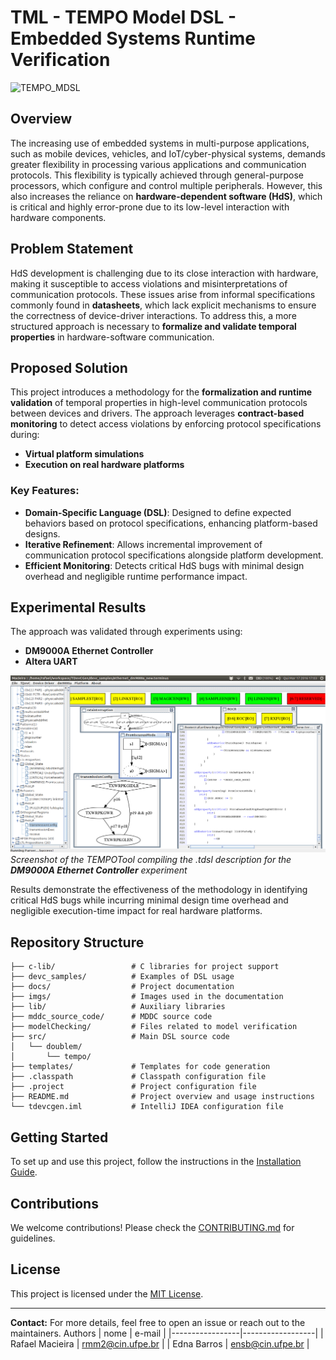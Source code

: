 # TML - TEMPO Model DSL - Embedded Systems Runtime Verification
![TEMPO_MDSL](https://img.shields.io/badge/TEMPO_MDSL-0.1.0-gray?labelColor=purple&style=flat)

## Overview
The increasing use of embedded systems in multi-purpose applications, such as mobile devices, vehicles, and IoT/cyber-physical systems, demands greater flexibility in processing various applications and communication protocols. This flexibility is typically achieved through general-purpose processors, which configure and control multiple peripherals. However, this also increases the reliance on **hardware-dependent software (HdS)**, which is critical and highly error-prone due to its low-level interaction with hardware components.

## Problem Statement
HdS development is challenging due to its close interaction with hardware, making it susceptible to access violations and misinterpretations of communication protocols. These issues arise from informal specifications commonly found in **datasheets**, which lack explicit mechanisms to ensure the correctness of device-driver interactions. To address this, a more structured approach is necessary to **formalize and validate temporal properties** in hardware-software communication.

## Proposed Solution
This project introduces a methodology for the **formalization and runtime validation** of temporal properties in high-level communication protocols between devices and drivers. The approach leverages **contract-based monitoring** to detect access violations by enforcing protocol specifications during:
- **Virtual platform simulations**
- **Execution on real hardware platforms**

### Key Features:
- **Domain-Specific Language (DSL)**: Designed to define expected behaviors based on protocol specifications, enhancing platform-based designs.
- **Iterative Refinement**: Allows incremental improvement of communication protocol specifications alongside platform development.
- **Efficient Monitoring**: Detects critical HdS bugs with minimal design overhead and negligible runtime performance impact.

## Experimental Results
The approach was validated through experiments using:
- **DM9000A Ethernet Controller**
- **Altera UART**

![TEMPOTool](/docs/imgs/tdevcgen.png)
*Screenshot of the TEMPOTool compiling the .tdsl description for the **DM9000A Ethernet Controller** experiment*

Results demonstrate the effectiveness of the methodology in identifying critical HdS bugs while incurring minimal design time overhead and negligible execution-time impact for real hardware platforms.

## Repository Structure
```
├── c-lib/                 # C libraries for project support
├── devc_samples/          # Examples of DSL usage
├── docs/                  # Project documentation
├── imgs/                  # Images used in the documentation
├── lib/                   # Auxiliary libraries
├── mddc_source_code/      # MDDC source code
├── modelChecking/         # Files related to model verification
├── src/                   # Main DSL source code
│   └── doublem/
│       └── tempo/
├── templates/             # Templates for code generation
├── .classpath             # Classpath configuration file
├── .project               # Project configuration file
├── README.md              # Project overview and usage instructions
└── tdevcgen.iml           # IntelliJ IDEA configuration file
```

## Getting Started
To set up and use this project, follow the instructions in the [Installation Guide](docs/INSTALL.md).

## Contributions
We welcome contributions! Please check the [CONTRIBUTING.md](docs/CONTRIBUTING.md) for guidelines.

## License
This project is licensed under the [MIT License](LICENSE).

---
**Contact:** For more details, feel free to open an issue or reach out to the maintainers.
Authors
| nome            | e-mail           |
|-----------------|------------------|
| Rafael Macieira | rmm2@cin.ufpe.br |
| Edna Barros     | ensb@cin.ufpe.br |
